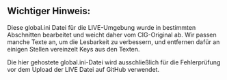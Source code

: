## Wichtiger Hinweis:

Diese global.ini Datei für die LIVE-Umgebung wurde in bestimmten Abschnitten bearbeitet und weicht daher vom CIG-Original ab. Wir passen manche Texte an, um die Lesbarkeit zu verbessern, und entfernen dafür an einigen Stellen vereinzelt Keys aus den Texten.

Die hier gehostete global.ini-Datei wird ausschließlich für die Fehlerprüfung vor dem Upload der LIVE Datei auf GitHub verwendet.